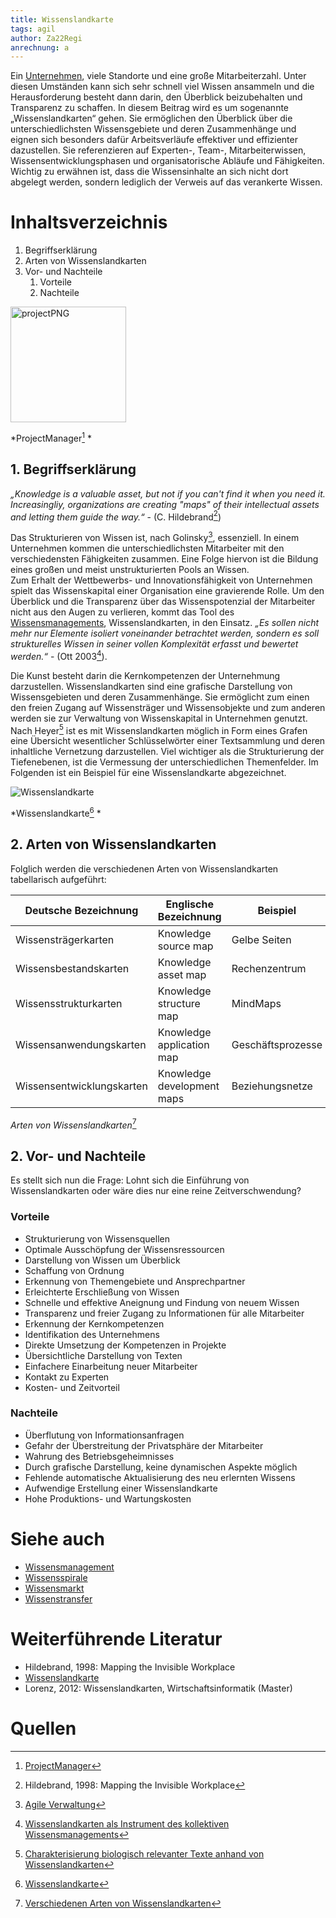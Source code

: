 ```yaml
---
title: Wissenslandkarte
tags: agil 
author: Za22Regi
anrechnung: a
---
```


Ein [Unternehmen](https://de.wikipedia.org/wiki/Unternehmen), viele Standorte und eine große Mitarbeiterzahl. Unter diesen Umständen kann sich sehr schnell viel Wissen ansammeln und die Herausforderung besteht dann darin, den Überblick beizubehalten und Transparenz zu schaffen. 
In diesem Beitrag wird es um sogenannte „Wissenslandkarten“ gehen. 
Sie ermöglichen den Überblick über die unterschiedlichsten Wissensgebiete und deren Zusammenhänge und eignen sich besonders dafür Arbeitsverläufe effektiver und effizienter dazustellen. Sie referenzieren auf Experten-, Team-, Mitarbeiterwissen, Wissensentwicklungsphasen und organisatorische Abläufe und Fähigkeiten. Wichtig zu erwähnen ist, dass die Wissensinhalte an sich nicht dort abgelegt werden, sondern lediglich der Verweis auf das verankerte Wissen. 


# Inhaltsverzeichnis

1. Begriffserklärung
2. Arten von Wissenslandkarten                 
3. Vor- und Nachteile
   1. Vorteile
   2. Nachteile

<img width="185" alt="projectPNG" src="https://user-images.githubusercontent.com/92877971/140620513-f9d5cb31-4a7f-4bb0-afef-32c2f2f420bc.PNG">

*ProjectManager[^1] *

## 1. Begriffserklärung

*„Knowledge is a valuable asset, but not if you can't find it when you need it. Increasingliy, organizations are creating "maps" of their intellectual assets and letting them guide the way.“* - (C. Hildebrand[^2])

Das Strukturieren von Wissen ist, nach Golinsky[^3], essenziell. In einem Unternehmen kommen die unterschiedlichsten Mitarbeiter mit den verschiedensten Fähigkeiten zusammen.  Eine Folge hiervon ist die Bildung eines großen und meist unstrukturierten Pools an Wissen.  
Zum Erhalt der Wettbewerbs- und Innovationsfähigkeit von Unternehmen spielt das Wissenskapital einer Organisation eine gravierende Rolle. 
Um den Überblick und die Transparenz über das Wissenspotenzial der Mitarbeiter nicht aus den Augen zu verlieren, kommt das Tool des [Wissensmanagements](kb/Wissensmanagament.md), Wissenslandkarten, in den Einsatz. *„Es sollen nicht mehr nur Elemente isoliert voneinander betrachtet werden, sondern es soll strukturelles Wissen in seiner vollen Komplexität erfasst und bewertet werden.“* - (Ott 2003[^4]).

Die Kunst besteht darin die Kernkompetenzen der Unternehmung darzustellen. 
Wissenslandkarten sind eine grafische Darstellung von Wissensgebieten und deren Zusammenhänge. Sie ermöglicht zum einen den freien Zugang auf Wissensträger und Wissensobjekte und zum anderen werden sie zur Verwaltung von Wissenskapital in Unternehmen genutzt. 
Nach Heyer[^5] ist es mit Wissenslandkarten möglich in Form eines Grafen eine Übersicht wesentlicher Schlüsselwörter einer Textsammlung und deren inhaltliche Vernetzung darzustellen. Viel wichtiger als die Strukturierung der Tiefenebenen, ist die Vermessung der unterschiedlichen Themenfelder. 
Im Folgenden ist ein Beispiel für eine Wissenslandkarte abgezeichnet.

![Wissenslandkarte](https://user-images.githubusercontent.com/92877971/140643090-1a0c210a-0243-4269-8d97-4df3c448bc27.png)

*Wissenslandkarte[^6] *

## 2. Arten von Wissenslandkarten
Folglich werden die verschiedenen Arten von Wissenslandkarten tabellarisch aufgeführt: 

| Deutsche Bezeichnung      | Englische Bezeichnung       |  Beispiel                   |
| ----------------------    | -------------               | --------------------------  |
| Wissensträgerkarten       |  Knowledge source map       | Gelbe Seiten                |
| Wissensbestandskarten     |  Knowledge asset map        | Rechenzentrum               |
| Wissensstrukturkarten     |  Knowledge structure map    | MindMaps                    |
| Wissensanwendungskarten   |  Knowledge application map  | Geschäftsprozesse           |
| Wissensentwicklungskarten |  Knowledge development maps | Beziehungsnetze             |

*Arten von Wissenslandkarten*[^7]

## 2. Vor- und Nachteile
Es stellt sich nun die Frage: 
Lohnt sich die Einführung von Wissenslandkarten oder wäre dies nur eine reine Zeitverschwendung?

### Vorteile 

- Strukturierung von Wissensquellen
- Optimale Ausschöpfung der Wissensressourcen
- Darstellung von Wissen um Überblick
- Schaffung von Ordnung 
- Erkennung von Themengebiete und Ansprechpartner 
- Erleichterte Erschließung von Wissen 
- Schnelle und effektive Aneignung und Findung von neuem Wissen
- Transparenz und freier Zugang zu Informationen für alle Mitarbeiter
- Erkennung der Kernkompetenzen 
- Identifikation des Unternehmens 
- Direkte Umsetzung der Kompetenzen in Projekte 
- Übersichtliche Darstellung von Texten 
- Einfachere Einarbeitung neuer Mitarbeiter
- Kontakt zu Experten 
- Kosten- und Zeitvorteil

### Nachteile

- Überflutung von Informationsanfragen
- Gefahr der Überstreitung der Privatsphäre der Mitarbeiter
- Wahrung des Betriebsgeheimnisses  
- Durch grafische Darstellung, keine dynamischen Aspekte möglich
- Fehlende automatische Aktualisierung des neu erlernten Wissens
- Aufwendige Erstellung einer Wissenslandkarte
- Hohe Produktions- und Wartungskosten



# Siehe auch

* [Wissensmanagement](kb/Wissensmanagament.md)
* [Wissensspirale](kb/Wissensspirale.md)
* [Wissensmarkt](kb/Wissensmarkt.md)
* [Wissenstransfer](kb/Wissenstransfer.md)

# Weiterführende Literatur

* Hildebrand, 1998: Mapping the Invisible Workplace
* [Wissenslandkarte](https://wiki.cogneon.de/Wissenslandkarte)
* Lorenz, 2012: Wissenslandkarten, Wirtschaftsinformatik (Master)

# Quellen

[^1]: [ProjectManager](https://www.pinterest.de/pin/407012885071440518/)
[^2]: Hildebrand, 1998: Mapping the Invisible Workplace
[^3]: [Agile Verwaltung](https://agile-verwaltung.org/tag/wissenslandkarte/)
[^4]: [Wissenslandkarten als Instrument des kollektiven Wissensmanagements](http://fhib5jg.factlink.net/fsDownload/DA_Wissenslandkarten.pdf?forumid=286&v=1&id=166113)
[^5]: [Charakterisierung biologisch relevanter Texte anhand von Wissenslandkarten](https://monami.hs-mittweida.de/frontdoor/deliver/index/docId/1919/file/BA_Tina_Giersch.pdf)
[^6]: [Wissenslandkarte](https://wissendenken.com/wp-content/uploads/2017/12/Wissenslandkarten_Hexelschneider.pdf)
[^7]: [Verschiedenen Arten von Wissenslandkarten](https://de.wikipedia.org/wiki/Wissenslandkarte)




